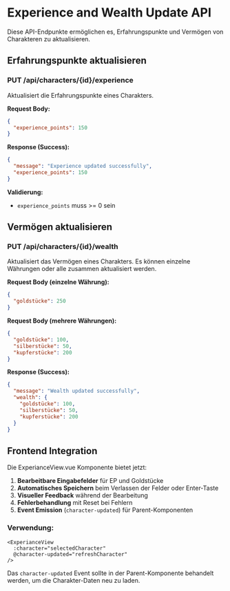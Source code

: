 # Experience and Wealth Update API

Diese API-Endpunkte ermöglichen es, Erfahrungspunkte und Vermögen von Charakteren zu aktualisieren.

## Erfahrungspunkte aktualisieren

### PUT /api/characters/{id}/experience

Aktualisiert die Erfahrungspunkte eines Charakters.

**Request Body:**
```json
{
  "experience_points": 150
}
```

**Response (Success):**
```json
{
  "message": "Experience updated successfully",
  "experience_points": 150
}
```

**Validierung:**
- `experience_points` muss >= 0 sein

## Vermögen aktualisieren

### PUT /api/characters/{id}/wealth

Aktualisiert das Vermögen eines Charakters. Es können einzelne Währungen oder alle zusammen aktualisiert werden.

**Request Body (einzelne Währung):**
```json
{
  "goldstücke": 250
}
```

**Request Body (mehrere Währungen):**
```json
{
  "goldstücke": 100,
  "silberstücke": 50,
  "kupferstücke": 200
}
```

**Response (Success):**
```json
{
  "message": "Wealth updated successfully",
  "wealth": {
    "goldstücke": 100,
    "silberstücke": 50,
    "kupferstücke": 200
  }
}
```

## Frontend Integration

Die ExperianceView.vue Komponente bietet jetzt:

1. **Bearbeitbare Eingabefelder** für EP und Goldstücke
2. **Automatisches Speichern** beim Verlassen der Felder oder Enter-Taste
3. **Visueller Feedback** während der Bearbeitung
4. **Fehlerbehandlung** mit Reset bei Fehlern
5. **Event Emission** (`character-updated`) für Parent-Komponenten

### Verwendung:

```vue
<ExperianceView 
  :character="selectedCharacter" 
  @character-updated="refreshCharacter" 
/>
```

Das `character-updated` Event sollte in der Parent-Komponente behandelt werden, um die Charakter-Daten neu zu laden.

